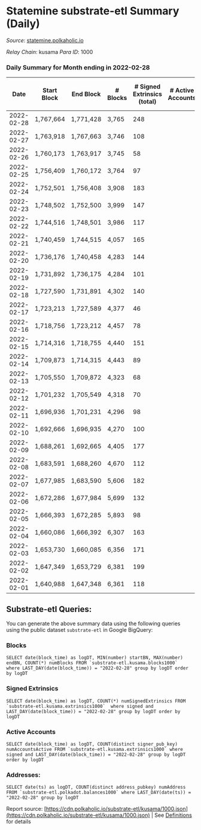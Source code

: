 # Statemine substrate-etl Summary (Daily)

_Source_: [statemine.polkaholic.io](https://statemine.polkaholic.io)

*Relay Chain*: kusama
*Para ID*: 1000



### Daily Summary for Month ending in 2022-02-28


| Date | Start Block | End Block | # Blocks | # Signed Extrinsics (total) | # Active Accounts | # Passive | # New | # Addresses with Balances | # Events | # Transfers | # XCM Transfers In | # XCM Transfers Out |
| ---- | ----------- | --------- | -------- | --------------------------- | ----------------- | --------- | ----- | ------------------------- | -------- | ----------- | ------------------ | ------------------- |
| 2022-02-28 | 1,767,664 | 1,771,428 | 3,765  | 248 |  |  |  | 20,895 | 10,115 | 1,631 ($214,792.20) | 13 ($104.22) | 8 ($559,586.45) |
| 2022-02-27 | 1,763,918 | 1,767,663 | 3,746  | 108 |  |  |  | 20,869 | 9,573 | 1,550 ($759,192.88) | 19 ($228.18) | 18 ($22,152.09) |
| 2022-02-26 | 1,760,173 | 1,763,917 | 3,745  | 58 |  |  |  | 20,847 | 8,703 | 938 ($372,796.42) | 9 ($56.49) | 9 ($16,259.81) |
| 2022-02-25 | 1,756,409 | 1,760,172 | 3,764  | 97 |  |  |  | 20,837 | 15,066 | 2,632 ($542,659.56) | 12 ($537.00) | 15 ($45,529.72) |
| 2022-02-24 | 1,752,501 | 1,756,408 | 3,908  | 183 |  |  |  |  | 17,749 | 2,292 ($494,739.29) | 24 ($2,447.63) | 28 ($58,440.71) |
| 2022-02-23 | 1,748,502 | 1,752,500 | 3,999  | 147 |  |  |  | 19,553 | 10,679 | 1,945 ($145,333.53) | 19 ($996.96) | 21 ($55,402.90) |
| 2022-02-22 | 1,744,516 | 1,748,501 | 3,986  | 117 |  |  |  | 19,524 | 10,196 | 1,709 ($144,705.53) | 9 ($180.88) | 23 ($39,003.44) |
| 2022-02-21 | 1,740,459 | 1,744,515 | 4,057  | 165 |  |  |  | 19,506 | 10,631 | 1,827 ($305,280.62) | 16 ($2,954.72) | 19 ($123,338.63) |
| 2022-02-20 | 1,736,176 | 1,740,458 | 4,283  | 144 |  |  |  | 19,488 | 10,950 | 1,740 ($248,385.48) | 17 ($95.61) | 23 ($93,617.24) |
| 2022-02-19 | 1,731,892 | 1,736,175 | 4,284  | 101 |  |  |  | 19,469 | 10,531 | 1,491 ($97,356.83) | 12 ($66.08) | 27 ($42,075.57) |
| 2022-02-18 | 1,727,590 | 1,731,891 | 4,302  | 140 |  |  |  | 19,454 | 11,255 | 1,928 ($135,914.80) | 20 ($456.19) | 27 ($79,804.20) |
| 2022-02-17 | 1,723,213 | 1,727,589 | 4,377  | 46 |  |  |  |  | 9,783 | 794 ($10,760.48) | 5 ($2,677.28) | 9 ($36,618.55) |
| 2022-02-16 | 1,718,756 | 1,723,212 | 4,457  | 78 |  |  |  | 19,412 | 10,776 | 1,401 ($5,590.08) | 17 ($8,715.24) | 6 ($1,928.11) |
| 2022-02-15 | 1,714,316 | 1,718,755 | 4,440  | 151 |  |  |  | 19,384 | 12,669 | 1,883 ($2,395.34) | 6 ($207.94) | 7 ($22.99) |
| 2022-02-14 | 1,709,873 | 1,714,315 | 4,443  | 89 |  |  |  | 19,160 | 10,561 | 1,150 ($36,140.06) | 4 ($7.50) |   |
| 2022-02-13 | 1,705,550 | 1,709,872 | 4,323  | 68 |  |  |  | 19,145 | 10,184 | 1,165 ($29,781.34) | 3 ($20.31) |   |
| 2022-02-12 | 1,701,232 | 1,705,549 | 4,318  | 70 |  |  |  | 19,126 | 10,352 | 1,299 ($128,427.71) | 12 ($152.56) |   |
| 2022-02-11 | 1,696,936 | 1,701,231 | 4,296  | 98 |  |  |  | 19,110 | 10,700 | 1,529 ($83,321.37) | 12 ($87.22) |   |
| 2022-02-10 | 1,692,666 | 1,696,935 | 4,270  | 100 |  |  |  | 19,102 | 10,528 | 1,439 ($39,150.36) | 11 ($9,867.43) |   |
| 2022-02-09 | 1,688,261 | 1,692,665 | 4,405  | 177 |  |  |  | 19,082 | 12,100 | 2,237 ($232,208.52) | 29 ($172.00) |   |
| 2022-02-08 | 1,683,591 | 1,688,260 | 4,670  | 112 |  |  |  | 19,058 | 11,679 | 1,630 ($280,782.81) | 24 ($554.23) |   |
| 2022-02-07 | 1,677,985 | 1,683,590 | 5,606  | 182 |  |  |  | 19,031 | 14,507 | 2,381 ($124,351.92) | 11 ($2,150.78) |   |
| 2022-02-06 | 1,672,286 | 1,677,984 | 5,699  | 132 |  |  |  | 19,005 | 14,173 | 2,044 ($33,724.46) | 10 ($41.18) |   |
| 2022-02-05 | 1,666,393 | 1,672,285 | 5,893  | 98 |  |  |  | 18,986 | 14,055 | 1,707 ($114,558.37) | 17 ($84.10) |   |
| 2022-02-04 | 1,660,086 | 1,666,392 | 6,307  | 163 |  |  |  | 18,966 | 15,843 | 2,307 ($252,241.37) | 15 ($258.99) | 5 ($7,468.31) |
| 2022-02-03 | 1,653,730 | 1,660,085 | 6,356  | 171 |  |  |  | 18,937 | 16,063 | 2,356 ($62,078.37) | 25 ($208.47) |   |
| 2022-02-02 | 1,647,349 | 1,653,729 | 6,381  | 199 |  |  |  | 18,907 | 16,708 | 2,817 ($464,562.27) | 29 ($1,048.35) |   |
| 2022-02-01 | 1,640,988 | 1,647,348 | 6,361  | 118 |  |  |  | 18,879 | 15,378 | 1,965 ($312,513.94) | 26 ($181.84) |   |

## Substrate-etl Queries:
You can generate the above summary data using the following queries using the public dataset `substrate-etl` in Google BigQuery:


### Blocks
```
SELECT date(block_time) as logDT, MIN(number) startBN, MAX(number) endBN, COUNT(*) numBlocks FROM `substrate-etl.kusama.blocks1000`  where LAST_DAY(date(block_time)) = "2022-02-28" group by logDT order by logDT
```


### Signed Extrinsics
```
SELECT date(block_time) as logDT, COUNT(*) numSignedExtrinsics FROM `substrate-etl.kusama.extrinsics1000`  where signed and LAST_DAY(date(block_time)) = "2022-02-28" group by logDT order by logDT
```


### Active Accounts
```
SELECT date(block_time) as logDT, COUNT(distinct signer_pub_key) numAccountsActive FROM `substrate-etl.kusama.extrinsics1000` where signed and LAST_DAY(date(block_time)) = "2022-02-28" group by logDT order by logDT
```


### Addresses:
```
SELECT date(ts) as logDT, COUNT(distinct address_pubkey) numAddress FROM `substrate-etl.polkadot.balances1000` where LAST_DAY(date(ts)) = "2022-02-28" group by logDT
```



Report source: [https://cdn.polkaholic.io/substrate-etl/kusama/1000.json](https://cdn.polkaholic.io/substrate-etl/kusama/1000.json) | See [Definitions](/DEFINITIONS.md) for details
